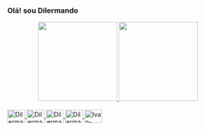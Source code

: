 ### Olá! sou Dilermando

<div align="center">
  <a href="https://github.com/dilermando10">
  <img height="180em" src="https://github-readme-stats.vercel.app/api?username=dilermando10&show_icons=true&theme=dark&include_all_commits=true&count_private=true"/>
  <img height="180em" src="https://github-readme-stats.vercel.app/api/top-langs/?username=dilermando10&layout=compact&langs_count=7&theme=dark"/>
</div>
  
  <div style="display: inline_block"><br>
  <img align="center" alt="Dilermando-Java" height="30" width="40"
src="https://cdn.jsdelivr.net/gh/devicons/devicon/icons/java/java-original.svg">
  <img align="center" alt="Dilermando-SB" height="30" width="40"
src="https://cdn.jsdelivr.net/gh/devicons/devicon/icons/spring/spring-original.svg">
  <img align="center" alt="Dilermando-PSQL" height="30" width="40" src="https://cdn.jsdelivr.net/gh/devicons/devicon/icons/postgresql/postgresql-original.svg">
  <img align="center" alt="Dilermando-ORACLE" height="30" width="40" 
src="https://cdn.jsdelivr.net/gh/devicons/devicon/icons/oracle/oracle-original.svg">
  <img align="center" alt="Ivan-TOMCAT" height="30" width="40" 
src="https://cdn.jsdelivr.net/gh/devicons/devicon/icons/tomcat/tomcat-original.svg">

</div>
  
  ##
